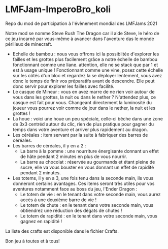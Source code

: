 # LMFJam-ImperoBro_koli
Repo du mod de participation à l'évènement mondial des LMFJams 2021

Notre mod se nomme Steve Rush The Dragon car il aide Steve, le héro de ce jeu incarné par vous-même à avancer dans l'aventure das le monde périlleux de minecraft.

- Echelle de bambou : nous vous offrons ici la possibiltée d'explorer les failles et les grottes plus facilement grâce a notre échelle de bambou fonctionnant comme une liane. attention, elle ne se stack que par 1 et est à usage unique ! Fonctionnant comme une vine, posez cette échelle sur les côtés d'un bloc et regardez la se déployer lentement, vous avez donc le temps de finir vos préparatifs avant de descendre. Elle peut donc servir pour explorer les failles avec facilité.
- Le casque de Mineur : vous en avez marre de ne rien voir autour de vous dans les grottes, la nuit ou dans le nether ? N'attendez plus, ce casque est fait pour vous. Changeant directement la luminosité du joueur vous pourrez voir comme de jour dans le nether, la nuit et les grottes !
- La houe : voici une houe un peu spéciale, celle-ci bêche dans une zone de 3x3 centréd autour du clic, rien de plus pratique pour gagner du temps dans votre aventure et arriver plus rapidement au dragon.
- Les céréales : item servant par la suite à fabriquer des barres de céréales.
- Les barres de céréales, il y en a 2 :
  - La barre à la pomme : une nourriture énergisante donnant un effet de hâte pendant 2 minutes en plus de vous nourrir. 
  - La barre au chocolat : réservée au gourmands et étant pleine de sucre, elle va vous bouster en vous donnant un effet de rapidité pendant 2 minutes.
- Les totems, il y en a 3, une fois tenu dans la seconde main, ils vous donneront certains avantages. Ces items seront très utiles pour vos aventures notamment face au boss du jeu, l'Ender Dragon :
  - Le totem de vie : en le tenant dans votre seconde main, vous aurez accès à une deuxième barre de vie !
  - Le totem de chute : en le tenant dans votre seconde main, vous obtiendrez une réduction des dégats de chutes !
  - Le totem de rapidité : en le tenant dans votre seconde main, vous gagnez en rapidité !

La liste des crafts est disponible dans le fichier Crafts.

Bon jeu à toutes et à tous!
